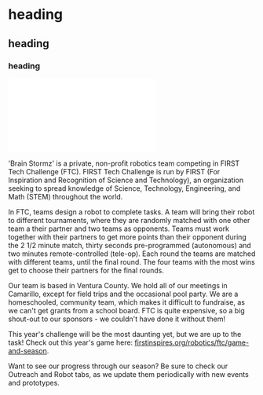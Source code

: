 # heading
## heading
### heading

![link to megaman](megaman.org)

'Brain Stormz' is a private, non-profit robotics team competing in FIRST Tech Challenge (FTC). FIRST Tech Challenge is run by FIRST (For Inspiration and Recognition of Science and Technology), an organization seeking to spread knowledge of Science, Technology, Engineering, and Math (STEM) throughout the world.   

In FTC, teams design a robot to complete tasks. A team will bring their robot to different tournaments, where they are randomly matched with one other team a their partner and two teams as opponents. Teams must work together with their partners to get more points than their opponent during the 2 1/2 minute match, thirty seconds pre-programmed (autonomous) and two minutes remote-controlled (tele-op). Each round the teams are matched with different teams, until the final round. The four teams with the most wins get to choose their partners for the final rounds.   

Our team is based in Ventura County. We hold all of our meetings in Camarillo, except for field trips and the occasional pool party. We are a homeschooled, community team, which makes it difficult to fundraise, as we can't get grants from a school board. FTC is quite expensive, so a big shout-out to our sponsors - we couldn't have done it without them!    

This year's challenge will be the most daunting yet, but we are up to the task! Check out this year's game here: [firstinspires.org/robotics/ftc/game-and-season](https://www.firstinspires.org/robotics/ftc/game-and-season).

Want to see our progress through our season? Be sure to check our Outreach and Robot tabs, as we update them periodically with new events and prototypes.
